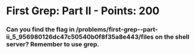  
# First Grep: Part II - Points: 200

### Can you find the flag in /problems/first-grep--part-ii_5_956980126dc47c50540b0f8f35a8e443/files on the shell server? Remember to use grep.
